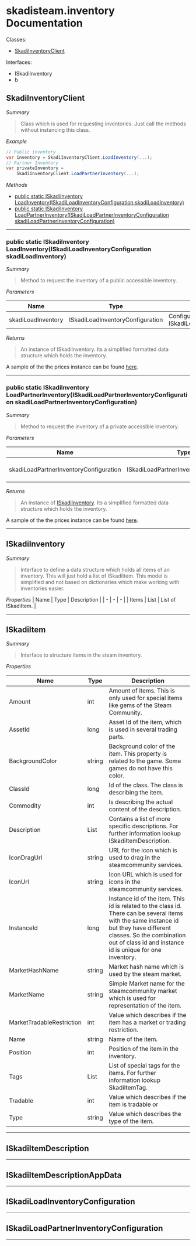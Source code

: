# skadisteam.inventory Documentation

Classes:
- [SkadiInventoryClient](#SkadiInventoryClient)

Interfaces:
- ISkadiInventory
- b

## SkadiInventoryClient

*Summary*
> Class which is used for requesting inventories. Just call the methods without instancing this class.

*Example*
```csharp
// Public inventory
var inventory = SkadiInventoryClient.LoadInventory(...);
// Partner Inventory
var privateInventory = 
    SkadiInventoryClient.LoadPartnerInventory(...);
```

*Methods*
- [public static ISkadiInventory LoadInventory(ISkadiLoadInventoryConfiguration skadiLoadInventory)](#public-static-iskadiinventory-loadinventoryiskadiloadinventoryconfiguration-skadiloadinventory)
- [public static ISkadiInventory LoadPartnerInventory(ISkadiLoadPartnerInventoryConfiguration skadiLoadPartnerInventoryConfiguration)](#public-static-iskadiinventory-loadpartnerinventoryiskadiloadpartnerinventoryconfiguration-skadiloadpartnerinventoryconfiguration)


---------------------------------

### public static ISkadiInventory LoadInventory(ISkadiLoadInventoryConfiguration skadiLoadInventory)

*Summary*
> Method to request the inventory of a public accessible inventory.

*Parameters*

| Name | Type | Description |
| ---- | ---- | ----------- |
| skadiLoadInventory | ISkadiLoadInventoryConfiguration | Configuration Instance of ISkadiLoadInventoryConfiguration | 

*Returns*
> An instance of ISkadiInventory. Its a simplified formatted data structure which holds the inventory.


A sample of the the prices instance can be found [here](http://i.imgur.com/EMp0o9Z.png).

---------------------------------

### public static ISkadiInventory LoadPartnerInventory(ISkadiLoadPartnerInventoryConfiguration skadiLoadPartnerInventoryConfiguration)

*Summary*
> Method to request the inventory of a private accessible inventory.

*Parameters*

| Name | Type | Description |
| - | - | - |
| skadiLoadPartnerInventoryConfiguration | ISkadiLoadPartnerInventoryConfiguration | Configuration for loading partner inventories. For further reference lookup ISkadiLoadPartnerInventoryConfiguration. | 

*Returns*
> An instance of [ISkadiInventory](). Its a simplified formatted data structure which holds the inventory.

A sample of the the prices instance can be found [here](http://i.imgur.com/EMp0o9Z.png).

---------------------------------

## ISkadiInventory

*Summary*
> Interface to define a data structure which holds all items of an inventory. This will just hold a list of ISkadiItem. This model is simplified and not based on dictionaries which make working with inventories easier.

*Properties*
| Name | Type | Description |
| - | - | - |
| Items | List<ISkadiItem> | List of ISkadiItem. | 

---------------------------------

## ISkadiItem

*Summary*
> Interface to structure items in the steam inventory.

*Properties*

| Name | Type | Description |
| - | - | - |
| Amount | int | Amount of items. This is only used for special items like gems of the Steam Community. | 
| AssetId | long |  Asset Id of the item, which is used in several trading parts. | 
| BackgroundColor | string | Background color of the item. This property is related to the game. Some games do not have this color. | 
| ClassId |long | Id of the class. The class is describing the item. | 
| Commodity | int | Is describing the actual content of the description. | 
| Description | List<ISkadiItemDescription> | Contains a list of more specific descriptions. For further information lookup ISkadiItemDescription. | 
| IconDragUrl | string | URL for the icon which is used to drag in the steamcommunity services. | 
| IconUrl | string | Icon URL which is used for icons in the steamcommunity services. | 
| InstanceId | long | Instance id of the item. This id is related to the class id. There can be several items with the same instance id but they have different classes. So the combination out of class id and instance id is unique for one inventory. | 
| MarketHashName | string | Market hash name which is used by the steam market.|
| MarketName | string | Simple Market name for the steamcommunity market which is used for representation of the item. | 
| MarketTradableRestriction | int | Value which describes if the item has a market or trading restriction. | 
| Name | string | Name of the item. | 
| Position | int | Position of the item in the inventory. | 
| Tags | List<ISkadiItemTag> | List of special tags for the items. For further information lookup SkadiItemTag. | 
| Tradable | int | Value which describes if the item is tradable or | 
| Type | string | Value which describes the type of the item. | 


---------------------------------

## ISkadiItemDescription

---------------------------------

## ISkadiItemDescriptionAppData

---------------------------------

## ISkadiLoadInventoryConfiguration

---------------------------------

## ISkadiLoadPartnerInventoryConfiguration

---------------------------------
